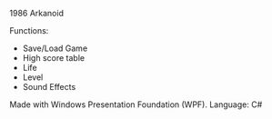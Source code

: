 1986 Arkanoid 

Functions:
- Save/Load Game
- High score table
- Life
- Level
- Sound Effects

Made with Windows Presentation Foundation (WPF).
Language: C# 
